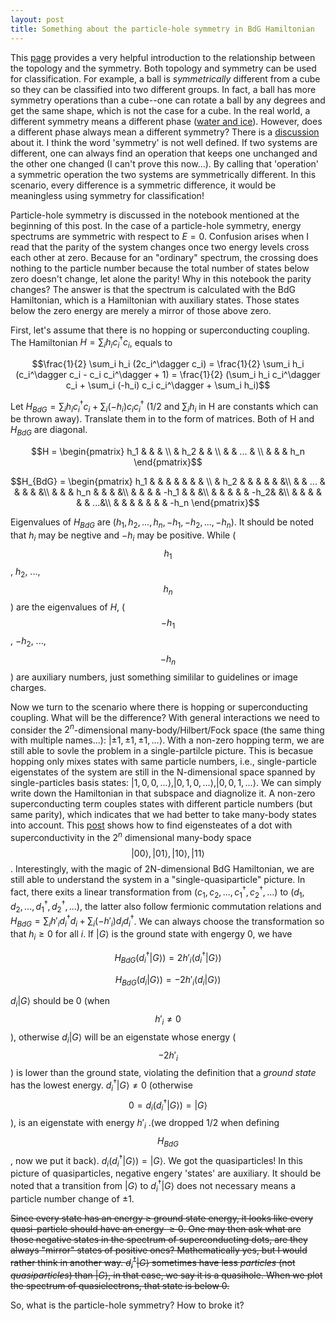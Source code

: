```yaml
---
layout: post
title: Something about the particle-hole symmetry in BdG Hamiltonian
---
```

This [page](https://topocondmat.org/w1_topointro/0d.html) provides a very helpful introduction to the relationship between the topology and the symmetry. Both topology and symmetry can be used for classification. For example, a ball is _symmetrically_ different from a cube so they can be classified into two different groups. In fact, a ball has more symmetry operations than a cube--one can rotate a ball by any degrees and get the same shape, which is not the case for a cube. In the real world, a different symmetry means a different phase ([water and ice](http://www.lassp.cornell.edu/sethna/OrderParameters/BrokenSymmetry.html)). However, does a different phase always mean a different symmetry? There is a [discussion](https://physics.stackexchange.com/questions/105166/symmetry-breaking-and-phase-transition) about it. I think the word 'symmetry' is not well defined. If two systems are different, one can always find an operation that keeps one unchanged and the other one changed (I can't prove this now...). By calling that 'operation' a symmetric operation the two systems are symmetrically different. In this scenario, every difference is a symmetric difference, it would be meaningless using symmetry for classification!

Particle-hole symmetry is discussed in the notebook mentioned at the beginning of this post. In the case of a particle-hole symmetry, energy spectrums are symmetric with respect to $E = 0$. Confusion arises when I read that the parity of the system changes once two energy levels cross each other at zero. Because for an "ordinary" spectrum, the crossing does nothing to the particle number because the total number of states below zero doesn't change, let alone the parity! Why in this notebook the parity changes? The answer is that the spectrum is calculated with the BdG Hamiltonian, which is a Hamiltonian with auxiliary states. Those states below the zero energy are merely a mirror of those above zero.

First, let's assume that there is no hopping or superconducting coupling. The Hamiltonian $H = \sum_{i} h_{i} c_{i}^{\dagger} c_{i}$, equals to 

$$\frac{1}{2} \sum_i h_i (2c_i^\dagger c_i) = \frac{1}{2} \sum_i h_i (c_i^\dagger c_i - c_i c_i^\dagger + 1) = \frac{1}{2} (\sum_i h_i c_i^\dagger c_i + \sum_i (-h_i) c_i c_i^\dagger + \sum_i h_i)$$

Let $H_{BdG} = \sum_i h_i c_i^\dagger c_i + \sum_i (-h_i) c_i c_i^\dagger$ (1/2 and $\sum_i h_i$ in H are constants which can be thrown away). Translate them in to the form of matrices. Both of H and $H_{BdG}$ are diagonal.

$$H = \begin{pmatrix} h_1 &   &   & \\   & h_2 &   & \\   &   & ... &   \\   &   &   & h_n \end{pmatrix}$$



$$H_{BdG} = \begin{pmatrix}
  h_1 &   &   &  & & & & \\
    &  h_2 &   &  & & & &\\
    &   &  ...  &  & & & &\\
    &   &   & h_n & & & &\\
    &   &   &  & -h_1 & & &\\
    &   &   &  & & -h_2& &\\
    &   &   &  & & & ...&\\
    &   &   &  & & & & -h_n
\end{pmatrix}$$

Eigenvalues of $H_{BdG}$ are $(h_1,h_2,...,h_n,-h_1,-h_2,...,-h_n)$. It should be noted that $h_i$ may be negtive and $-h_i$ may be positive. While ($$h_1$$, $h_2$, ..., $$h_n$$) are the eigenvalues of $H$, ($$-h_1$$, $-h_2$, ..., $$-h_n$$) are auxiliary numbers, just something simililar to guidelines or image charges.


Now we turn to the scenario where there is hopping or superconducting coupling. What will be the difference? With general interactions we need to consider the $2^n$-dimensional many-body/Hilbert/Fock space (the same thing with multiple names...): ${\lvert\pm1,\pm1,\pm1,...\rangle}$. With a non-zero hopping term, we are still able to sovle the problem in a single-partilcle picture. This is becasue hopping only mixes states with same particle numbers, i.e., single-particle eigenstates of the system are still in the N-dimensional space spanned by single-particles basis states: $\lvert1,0,0,...\rangle$,$\lvert0,1,0,...\rangle$,$\lvert0,0,1,...\rangle$. We can simply write down the Hamiltonian in that subspace and diagnolize it. A non-zero superconducting term couples states with different particle numbers (but same parity), which indicates that we had better to take many-body states into account. This [post](https://cover-me.github.io/2020/05/08/The-phase-diagram-of-a-single-dot-coupled-to-a-superconductor.html) shows how to find eigensteates of a dot with superconductivity in the $2^n$ dimensional many-body space $${\lvert 00⟩,\lvert 01⟩,\lvert 10⟩,\lvert 11⟩}$$. Interestingly, with the magic of 2N-dimensional BdG Hamiltonian, we are still able to understand the system in a "single-quasiparticle" picture. In fact, there exits a linear transformation from $(c_1, c_2, ..., c_1^\dagger, c_2^\dagger, ...)$ to $(d_1, d_2, ..., d_1^\dagger, d_2^\dagger, ...)$, the latter also follow fermionic commutation relations and $H_{BdG} = \sum_i h'_i d_i^\dagger d_i + \sum_i (-h'_i) d_i d_i^\dagger$. We can always choose the transformation so that $h_i \geq 0$ for all $i$. If $\lvert G\rangle$ is the ground state with engergy $0$, we have

$$H_{BdG} (d_i^\dagger \lvert G\rangle) = 2 h'_i (d_i^\dagger \lvert G\rangle)$$

$$H_{BdG} (d_i \lvert G\rangle) = - 2 h'_i (d_i \lvert G\rangle)$$

$d_i \lvert G\rangle$ should be 0 (when $$h'_i \neq 0$$), otherwise $d_i \lvert G\rangle$ will be an eigenstate whose energy ($$-2 h'_i$$) is lower than the ground state, violating the definition that a _ground state_ has the lowest energy. $d_i^\dagger \lvert G\rangle \neq 0$ (otherwise $$0 = d_i (d_i^\dagger \lvert G \rangle) = \lvert G \rangle$$), is an eigenstate with energy $h'_i$ .(we dropped 1/2 when defining $$H_{BdG}$$, now we put it back). $d_i (d_i^\dagger \lvert G \rangle) = \lvert G \rangle$. We got the quasiparticles! In this picture of quasiparticles, negative engery 'states' are auxiliary. It should be noted that a transition from $\lvert G \rangle$ to $d_i^\dagger \lvert G \rangle$ does not necessary means a particle number change of $\pm 1$.

~~Since every state has an energy $\geq$ ground state energy, it looks like every quasi-particle should have an energy $\geq 0$. One may then ask what are those negative states in the spectrum of superconducting dots, are they always "mirror" states of positive ones? Mathematically yes, but I would rather think in another way. $d_i^\dagger \lvert G\rangle$ sometimes have less _particles_ (not _quasiparticles_) than $\lvert G\rangle$, in that case, we say it is a quasihole. When we plot the spectrum of quasielectrons, that state is below 0.~~

So, what is the particle-hole symmetry? How to broke it?
